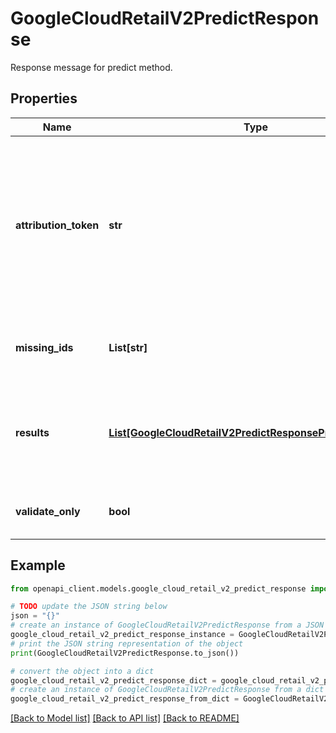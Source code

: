 # GoogleCloudRetailV2PredictResponse

Response message for predict method.

## Properties

Name | Type | Description | Notes
------------ | ------------- | ------------- | -------------
**attribution_token** | **str** | A unique attribution token. This should be included in the UserEvent logs resulting from this recommendation, which enables accurate attribution of recommendation model performance. | [optional] 
**missing_ids** | **List[str]** | IDs of products in the request that were missing from the inventory. | [optional] 
**results** | [**List[GoogleCloudRetailV2PredictResponsePredictionResult]**](GoogleCloudRetailV2PredictResponsePredictionResult.md) | A list of recommended products. The order represents the ranking (from the most relevant product to the least). | [optional] 
**validate_only** | **bool** | True if the validateOnly property was set in the request. | [optional] 

## Example

```python
from openapi_client.models.google_cloud_retail_v2_predict_response import GoogleCloudRetailV2PredictResponse

# TODO update the JSON string below
json = "{}"
# create an instance of GoogleCloudRetailV2PredictResponse from a JSON string
google_cloud_retail_v2_predict_response_instance = GoogleCloudRetailV2PredictResponse.from_json(json)
# print the JSON string representation of the object
print(GoogleCloudRetailV2PredictResponse.to_json())

# convert the object into a dict
google_cloud_retail_v2_predict_response_dict = google_cloud_retail_v2_predict_response_instance.to_dict()
# create an instance of GoogleCloudRetailV2PredictResponse from a dict
google_cloud_retail_v2_predict_response_from_dict = GoogleCloudRetailV2PredictResponse.from_dict(google_cloud_retail_v2_predict_response_dict)
```
[[Back to Model list]](../README.md#documentation-for-models) [[Back to API list]](../README.md#documentation-for-api-endpoints) [[Back to README]](../README.md)


